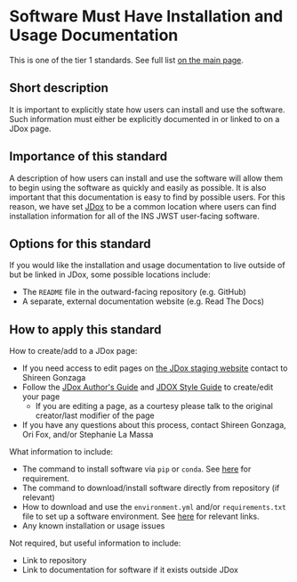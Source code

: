 # Software Must Have Installation and Usage Documentation

This is one of the tier 1 standards. See full list [on the main page](../README.md).

## Short description
It is important to explicitly state how users can install and use the software. Such information must either be explicitly documented in or linked to on a JDox page.

## Importance of this standard
A description of how users can install and use the software will allow them to begin using the software as quickly and easily as possible.  It is also important that this documentation is easy to find by possible users. For this reason, we have set [JDox](https://jwst-docs.stsci.edu/) to be a common location where users can find installation information for all of the INS JWST user-facing software.

## Options for this standard
If you would like the installation and usage documentation to live outside of but be linked in JDox, some possible locations include:
- The `README` file in the outward-facing repository (e.g. GitHub)
- A separate, external documentation website (e.g. Read The Docs)

## How to apply this standard
How to create/add to a JDox page:
- If you need access to edit pages on [the JDox staging website](https://jwst-docs.stsci.edu/display/JDOX) contact to Shireen Gonzaga
- Follow the [JDox Author's Guide](https://outerspace.stsci.edu/display/JWSTDG/JWST+User+Documentation+Author%27s+Guide) and [JDOX Style Guide](https://outerspace.stsci.edu/display/JWSTDG/JWST+User+Documentation+Style+Guide) to create/edit your page
    - If you are editing a page, as a courtesy please talk to the original creator/last modifier of the page
- If you have any questions about this process, contact Shireen Gonzaga, Ori Fox, and/or Stephanie La Massa

What information to include:
- The command to install software via `pip` or `conda`. See [here](conda_or_pip.md) for requirement.
- The command to download/install software directly from repository (if relevant)
- How to download and use the `environment.yml` and/or `requirements.txt` file to set up a software environment. See [here](software_environment.md) for relevant links.
- Any known installation or usage issues

Not required, but useful information to include:
- Link to repository
- Link to documentation for software if it exists outside JDox
